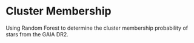 # Cluster Membership
Using Random Forest to determine the cluster membership probability of stars from the GAIA DR2.
